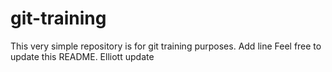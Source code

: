 # git-training
This very simple repository is for git training purposes.
Add line
Feel free to update this README.
Elliott update
